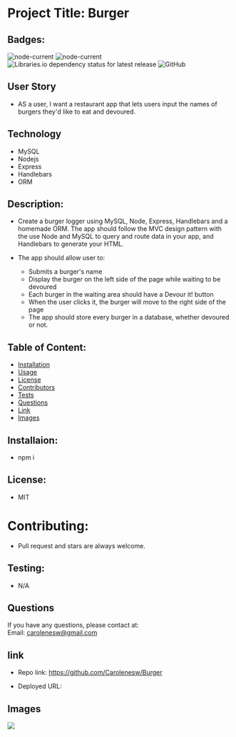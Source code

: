 
#  Project Title: Burger

## Badges: 

<img alt="node-current" src="https://img.shields.io/node/v/mysql?style=flat-square"> <img alt="node-current" src="https://img.shields.io/node/v/express?style=flat-square"> <img alt="Libraries.io dependency status for latest release" src="https://img.shields.io/librariesio/release/NPM/MySQL?logo=NPM&logoColor=%09%23FF6347">
 <img alt="GitHub" src="https://img.shields.io/github/license/Carolenesw/Employee_Tracker?logo=github&logoColor=%09%23FFD700">

## User Story 

* AS a user, I want a restaurant app that lets users input the names of burgers they'd like to eat and devoured.

## Technology

- MySQL
- Nodejs
- Express
- Handlebars
- ORM

## Description: 

* Create a burger logger using MySQL, Node, Express, Handlebars and a homemade ORM. The app should follow the MVC design pattern with the use Node and MySQL to query and route data in your app, and Handlebars to generate your HTML.

* The app should allow user to:
    - Submits a burger's name
    - Display the burger on the left side of the page while waiting to be devoured
    - Each burger in the waiting area should have a Devour it! button
    - When the user clicks it, the burger will move to the right side of the page
    - The app should store every burger in a database, whether devoured or not.

## Table of Content: 

* [Installation](#installation)  
* [Usage](#usage)
* [License](#license)
* [Contributors](#contributors)
* [Tests](#tests)
* [Questions](#questions)
* [Link](#links)
* [Images](#images)

## Installaion:
* npm i

## License: 
* MIT
# Contributing: 
* Pull request and stars are always welcome.
## Testing: 
* N/A

## Questions
If you have any questions, please contact at:   
Email: carolenesw@gmail.com

## link

* Repo link:
https://github.com/Carolenesw/Burger

* Deployed URL: 

## Images

<img src="asset/img.burger_page.png">




